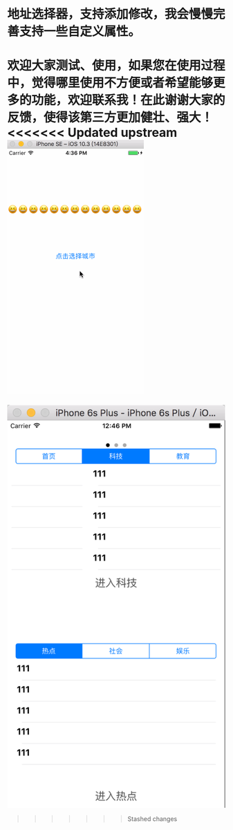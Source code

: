 # 地址选择器，支持添加修改，我会慢慢完善支持一些自定义属性。
欢迎大家测试、使用，如果您在使用过程中，觉得哪里使用不方便或者希望能够更多的功能，欢迎联系我！在此谢谢大家的反馈，使得该第三方更加健壮、强大！
<<<<<<< Updated upstream
![image](https://github.com/chengziios/CZAddress/blob/master/shoot.gif)  
=======

![Alt text](https://github.com/chenyufeng1991/NewsClient/raw/master/Screenshots/2.png)
>>>>>>> Stashed changes
